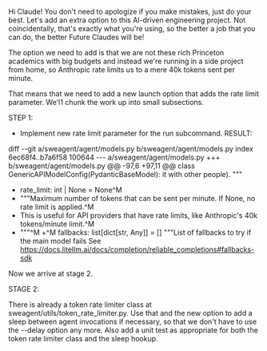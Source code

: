Hi Claude! You don't need to apologize if you make mistakes, just do your best.
Let's add an extra option to this AI-driven engineering project. Not coincidentally, that's exactly what you're using, so the better a job that you can do, the better Future Claudes will be!

The option we need to add is that we are not these rich Princeton academics with big budgets and instead we're running in a side project from home, so Anthropic rate limits us to a mere 40k tokens sent per minute.

That means that we need to add a new launch option that adds the rate limit parameter. We'l1 chunk the work up into small subsections.

STEP 1:

* Implement new rate limit parameter for the run subcommand.
RESULT:

diff --git a/sweagent/agent/models.py b/sweagent/agent/models.py
index 6ec68f4..b7a6f58 100644
--- a/sweagent/agent/models.py
+++ b/sweagent/agent/models.py
@@ -97,6 +97,11 @@ class GenericAPIModelConfig(PydanticBaseModel):
     it with other people).
     """
 
+    rate_limit: int | None = None^M
+    """Maximum number of tokens that can be sent per minute. If None, no rate limit is applied.^M
+    This is useful for API providers that have rate limits, like Anthropic's 40k tokens/minute limit.^M
+    """^M
+^M
     fallbacks: list[dict[str, Any]] = []
     """List of fallbacks to try if the main model fails
     See https://docs.litellm.ai/docs/completion/reliable_completions#fallbacks-sdk

Now we arrive at stage 2.

STAGE 2:

There is already a token rate limiter class at sweagent/utils/token_rate_limiter.py. Use that and the new option to add a sleep between agent invocations if necessary, so that we don't have to use the --delay option any more. Also add a unit test as appropriate for both the token rate limiter class and the sleep hookup.
